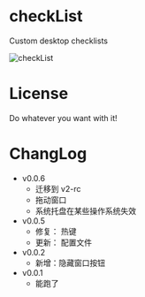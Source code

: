 # checkList

Custom desktop checklists

![checkList](https://socialify.git.ci/initialencounter/checkList/image?description=1&font=Rokkitt&forks=1&issues=1&language=1&name=1&owner=1&pattern=Diagonal%20Stripes&pulls=1&stargazers=1&theme=Dark)

# License
Do whatever you want with it!

# ChangLog
- v0.0.6
    - 迁移到 v2-rc
    - 拖动窗口
    - 系统托盘在某些操作系统失效
- v0.0.5
    - 修复： 热键
    - 更新： 配置文件
- v0.0.2
    - 新增：隐藏窗口按钮
- v0.0.1
    - 能跑了
